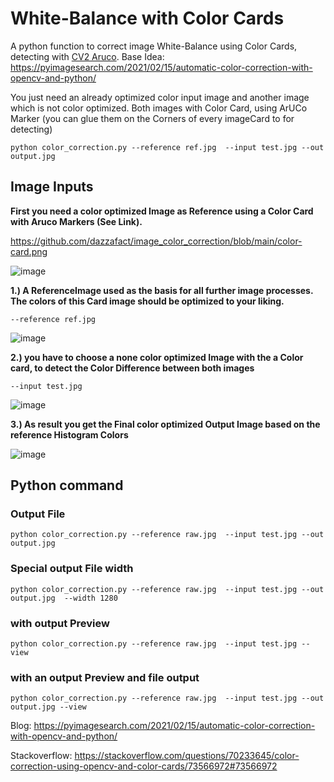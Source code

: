 # White-Balance with Color Cards 
A python function to correct image White-Balance using Color Cards, detecting with [CV2 Aruco](https://docs.opencv.org/4.x/d5/dae/tutorial_aruco_detection.html).
Base Idea: https://pyimagesearch.com/2021/02/15/automatic-color-correction-with-opencv-and-python/

You just need an already optimized color input image and another image which is not color optimized. Both images with Color Card, using ArUCo Marker (you can glue them on the Corners of every imageCard to for detecting)

`python color_correction.py --reference ref.jpg  --input test.jpg --out output.jpg`

## Image Inputs

**First you need a color optimized Image as Reference using a Color Card with Aruco Markers (See Link).**

https://github.com/dazzafact/image_color_correction/blob/main/color-card.png

![image](https://user-images.githubusercontent.com/67874406/187918735-78967b36-ce77-47cc-8a17-773ea856d988.png)

**1.) A ReferenceImage used as the basis for all further image processes. The colors of this Card image should be optimized to your liking.**

`--reference ref.jpg`

![image](https://user-images.githubusercontent.com/67874406/187906176-23303477-0dd7-4ef8-ae05-1e36f3e82de7.png)


 **2.) you have to choose a none color optimized Image with the a Color card, to detect the Color Difference between both images**

`--input test.jpg`

![image](https://user-images.githubusercontent.com/67874406/187906327-8a42dcf2-c312-4ce7-b336-6f8d4f310788.png)

**3.) As result you get the Final color optimized Output Image based on the reference Histogram Colors**

![image](https://user-images.githubusercontent.com/67874406/187906458-244286b9-70c5-4b6f-8f35-bdee9908573a.png)


## Python command

### **Output File**
`python color_correction.py --reference raw.jpg  --input test.jpg --out output.jpg`


### **Special output File width**
`python color_correction.py --reference raw.jpg  --input test.jpg --out output.jpg  --width 1280`


### **with output Preview**
`python color_correction.py --reference raw.jpg  --input test.jpg --view`

### **with an output Preview and file output**
`python color_correction.py --reference raw.jpg  --input test.jpg --out output.jpg --view`


Blog: https://pyimagesearch.com/2021/02/15/automatic-color-correction-with-opencv-and-python/

Stackoverflow: https://stackoverflow.com/questions/70233645/color-correction-using-opencv-and-color-cards/73566972#73566972
